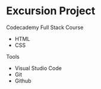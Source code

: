 # Excursion Project 
Codecademy Full Stack Course 

* HTML
* CSS

Tools

 * Visual Studio Code
 * Git  
 * Github
